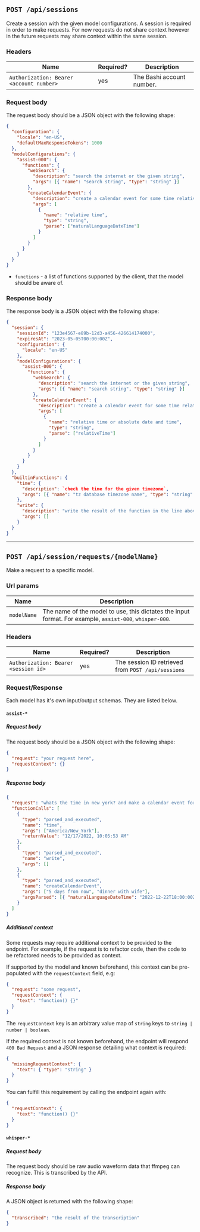 ## `POST /api/sessions`

Create a session with the given model configurations. A session is required in
order to make requests. For now requests do not share context however in the
future requests may share context within the same session.

### Headers

| Name                                     | Required? | Description               |
| ---------------------------------------- | --------- | ------------------------- |
| `Authorization: Bearer <account number>` | yes       | The Bashi account number. |

### Request body

The request body should be a JSON object with the following shape:

```json
{
  "configuration": {
    "locale": "en-US",
    "defaultMaxResponseTokens": 1000
  },
  "modelConfigurations": {
    "assist-000": {
      "functions": {
        "webSearch": {
          "description": "search the internet or the given string",
          "args": [{ "name": "search string", "type": "string" }]
        },
        "createCalendarEvent": {
          "description": "create a calendar event for some time relative to now",
          "args": [
            {
              "name": "relative time",
              "type": "string",
              "parse": ["naturalLanguageDateTime"]
            }
          ]
        }
      }
    }
  }
}
```

- `functions` - a list of functions supported by the client, that the model should
  be aware of.

### Response body

The response body is a JSON object with the following shape:

```json
{
  "session": {
    "sessionId": "123e4567-e89b-12d3-a456-426614174000",
    "expiresAt": "2023-05-05T00:00:00Z",
    "configuration": {
      "locale": "en-US"
    },
    "modelConfigurations": {
      "assist-000": {
        "functions": {
          "webSearch": {
            "description": "search the internet or the given string",
            "args": [{ "name": "search string", "type": "string" }]
          },
          "createCalendarEvent": {
            "description": "create a calendar event for some time relative to now",
            "args": [
              {
                "name": "relative time or absolute date and time",
                "type": "string",
                "parse": ["relativeTime"]
              }
            ]
          }
        }
      }
    }
  },
  "builtinFunctions": {
    "time": {
      "description": `check the time for the given timezone`,
      "args": [{ "name": "tz database timezone name", "type": "string" }]
    },
    "write": {
      "description": "write the result of the function in the line above into the current context",
      "args": []
    }
  }
}
```

---

## `POST /api/session/requests/{modelName}`

Make a request to a specific model.

### Url params

| Name        | Description                                                                                             |
| ----------- | ------------------------------------------------------------------------------------------------------- |
| `modelName` | The name of the model to use, this dictates the input format. For example, `assist-000`, `whisper-000`. |

### Headers

| Name                                 | Required? | Description                                        |
| ------------------------------------ | --------- | -------------------------------------------------- |
| `Authorization: Bearer <session id>` | yes       | The session ID retrieved from `POST /api/sessions` |

### Request/Response

Each model has it's own input/output schemas. They are listed below.

#### `assist-*`

##### Request body

The request body should be a JSON object with the following shape:

```json
{
  "request": "your request here",
  "requestContext": {}
}
```

##### Response body

```json
{
  "request": "whats the time in new york? and make a calendar event for dinner with wife 5 days from now",
  "functionCalls": [
    {
      "type": "parsed_and_executed",
      "name": "time",
      "args": ["America/New_York"],
      "returnValue": "12/17/2022, 10:05:53 AM"
    },
    {
      "type": "parsed_and_executed",
      "name": "write",
      "args": []
    },
    {
      "type": "parsed_and_executed",
      "name": "createCalendarEvent",
      "args": ["5 days from now", "dinner with wife"],
      "argsParsed": [{ "naturalLanguageDateTime": "2022-12-22T18:00:00Z" }, {}]
    }
  ]
}
```

##### Additional context

Some requests may require additional context to be provided to the endpoint. For
example, if the request is to refactor code, then the code to be refactored
needs to be provided as context.

If supported by the model and known beforehand, this context can be
pre-populated with the `requestContext` field, e.g:

```json
{
  "request": "some request",
  "requestContext": {
    "text": "function() {}"
  }
}
```

The `requestContext` key is an arbitrary value map of `string` keys to `string |
number | boolean`.

If the required context is not known beforehand, the endpoint will respond `400
Bad Request` and a JSON response detailing what context is required:

```json
{
  "missingRequestContext": {
    "text": { "type": "string" }
  }
}
```

You can fulfill this requirement by calling the endpoint again with:

```json
{
  "requestContext": {
    "text": "function() {}"
  }
}
```

#### `whisper-*`

##### Request body

The request body should be raw audio waveform data that ffmpeg can recognize. This is transcribed by the API.

##### Response body

A JSON object is returned with the following shape:

```json
{
  "transcribed": "the result of the transcription"
}
```
